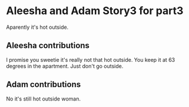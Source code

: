 # Aleesha and Adam Story3 for part3

Aparently it's hot outside.

## Aleesha contributions

I promise you sweetie it's really not that hot outside. 
You keep it at 63 degrees in the apartment. 
Just don't go outside.

## Adam contributions

No it's still hot outside woman.